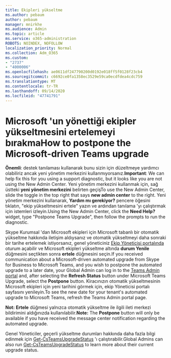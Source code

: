 ```yaml
---
title: Ekipleri yükseltme
ms.author: pebaum
author: pebaum
manager: mnirkhe
ms.audience: Admin
ms.topic: article
ms.service: o365-administration
ROBOTS: NOINDEX, NOFOLLOW
localization_priority: Normal
ms.collection: Adm_O365
ms.custom:
- "2737"
- "4000006"
ms.openlocfilehash: ae0611df247790200d0192e018ff5f0128f23cb4
ms.sourcegitcommit: c6692ce0fa1358ec3529e59ca0ecdfdea4cdc759
ms.translationtype: MT
ms.contentlocale: tr-TR
ms.lasthandoff: 09/14/2020
ms.locfileid: "47741791"
---
```

# <a name="how-to-postpone-the-microsoft-driven-teams-upgrade"></a><span data-ttu-id="cb116-102">Microsoft 'un yönettiği ekipler yükseltmesini ertelemeyi bırakma</span><span class="sxs-lookup"><span data-stu-id="cb116-102">How to postpone the Microsoft-driven Teams upgrade</span></span>

<span data-ttu-id="cb116-103">**Önemli**: destek tanılaması kullanarak bunu sizin için düzeltmeye yardımcı olabiliriz ancak yeni yönetim merkezini kullanmıyorsanız.</span><span class="sxs-lookup"><span data-stu-id="cb116-103">**Important**: We can help fix this for you using a support diagnostic, but it looks like you are not using the New Admin Center.</span></span> <span data-ttu-id="cb116-104">Yeni yönetim merkezini kullanmak için, sağ üstteki **yeni yönetim merkezini** belirten geçiş</span><span class="sxs-lookup"><span data-stu-id="cb116-104">To use the New Admin Center, slide the toggle in the top right that says **new admin center** to the right.</span></span> <span data-ttu-id="cb116-105">Yeni yönetim merkezini kullanarak, **Yardım mı gerekiyor?** pencere öğesini tıklatın, "ekip yükseltmesini ertele" yazın ve ardından tanılama 'yı çalıştırmak için istemleri izleyin.</span><span class="sxs-lookup"><span data-stu-id="cb116-105">Using the New Admin Center, click the **Need Help?** widget, type "Postpone Teams Upgrade", then follow the prompts to run the diagnostic.</span></span>

<span data-ttu-id="cb116-106">Skype Kurumsal 'dan Microsoft ekipleri için Microsoft tabanlı bir otomatik yükseltme hakkında iletişim aldıysanız ve otomatik yükseltmeyi daha sonraki bir tarihe ertelemek istiyorsanız, genel yöneticiniz [Ekip Yöneticisi portalında](https://admin.teams.microsoft.com/dashboard) oturum açabilir ve Microsoft ekipleri yükseltme altında **durum Yenile** düğmesini seçtikten sonra **ertele** düğmesini seçin.</span><span class="sxs-lookup"><span data-stu-id="cb116-106">If you received communication about a Microsoft-driven automated upgrade from Skype for Business to Microsoft Teams, and you wish to postpone the automated upgrade to a later date, your Global Admin can log in to the [Teams Admin portal](https://admin.teams.microsoft.com/dashboard) and, after selecting the **Refresh Status** button under Microsoft Teams Upgrade, select the **Postpone** button.</span></span> <span data-ttu-id="cb116-107">Kiracınızın otomatik yükseltmesinin Microsoft ekipleri için yeni tarihini görmek için, ekip Yöneticisi portalı sayfasını yenileyin.</span><span class="sxs-lookup"><span data-stu-id="cb116-107">To see the new date for your tenant's automated upgrade to Microsoft Teams, refresh the Teams Admin portal page.</span></span>

<span data-ttu-id="cb116-108">**Not:** **Ertele** düğmesi yalnızca otomatik yükseltme ile ilgili ileti merkezi bildirimini aldığınızda kullanılabilir.</span><span class="sxs-lookup"><span data-stu-id="cb116-108">**Note:** The **Postpone** button will only be available if you have received the message center notification regarding the automated upgrade.</span></span> 

<span data-ttu-id="cb116-109">Genel Yöneticiler, geçerli yükseltme durumları hakkında daha fazla bilgi edinmek için [Get-CsTeamsUpgradeStatus](https://docs.microsoft.com/powershell/module/skype/get-csteamsupgradestatus?view=skype-ps) 'ı çalıştırabilir.</span><span class="sxs-lookup"><span data-stu-id="cb116-109">Global Admins can also run [Get-CsTeamsUpgradeStatus](https://docs.microsoft.com/powershell/module/skype/get-csteamsupgradestatus?view=skype-ps) to learn more about their current upgrade status.</span></span>
